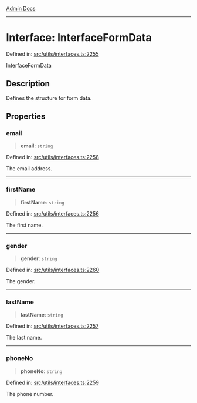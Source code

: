 [Admin Docs](/)

***

# Interface: InterfaceFormData

Defined in: [src/utils/interfaces.ts:2255](https://github.com/PalisadoesFoundation/talawa-admin/blob/main/src/utils/interfaces.ts#L2255)

InterfaceFormData

## Description

Defines the structure for form data.

## Properties

### email

> **email**: `string`

Defined in: [src/utils/interfaces.ts:2258](https://github.com/PalisadoesFoundation/talawa-admin/blob/main/src/utils/interfaces.ts#L2258)

The email address.

***

### firstName

> **firstName**: `string`

Defined in: [src/utils/interfaces.ts:2256](https://github.com/PalisadoesFoundation/talawa-admin/blob/main/src/utils/interfaces.ts#L2256)

The first name.

***

### gender

> **gender**: `string`

Defined in: [src/utils/interfaces.ts:2260](https://github.com/PalisadoesFoundation/talawa-admin/blob/main/src/utils/interfaces.ts#L2260)

The gender.

***

### lastName

> **lastName**: `string`

Defined in: [src/utils/interfaces.ts:2257](https://github.com/PalisadoesFoundation/talawa-admin/blob/main/src/utils/interfaces.ts#L2257)

The last name.

***

### phoneNo

> **phoneNo**: `string`

Defined in: [src/utils/interfaces.ts:2259](https://github.com/PalisadoesFoundation/talawa-admin/blob/main/src/utils/interfaces.ts#L2259)

The phone number.
